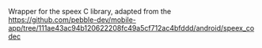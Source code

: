 Wrapper for the speex C library, adapted from
the https://github.com/pebble-dev/mobile-app/tree/111ae43ac94b120622208fc49a5cf712ac4bfddd/android/speex_codec
